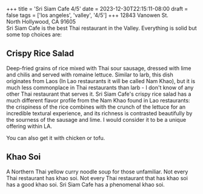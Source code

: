 +++
title = 'Sri Siam Cafe 4/5'
date = 2023-12-30T22:15:11-08:00
draft = false
tags = ['los angeles', 'valley', '4/5']
+++
12843 Vanowen St. <br>
North Hollywood, CA 91605 <br>
Sri Siam Cafe is the best Thai restaurant in the Valley. Everything is solid but some top choices are:
## Crispy Rice Salad
Deep-fried grains of rice mixed with Thai sour sausage, dressed with lime and chilis and served with romaine lettuce. Similar to larb, this dish originates from Laos (In Lao restaurants it will be called Nam Khao), but it is much less commonplace in Thai restaurants than larb - I don't know of any other Thai restaurant that serves it. Sri Siam Cafe's crispy rice salad has a much different flavor profile from the Nam Khao found in Lao restaurants: the crispiness of the rice combines with the crunch of the lettuce for an incredible textural experience, and its richness is contrasted beautifully by the sourness of the sausage and lime. I would consider it to be a unique offering within LA.

You can also get it with chicken or tofu.

## Khao Soi
A Northern Thai yellow curry noodle soup for those unfamiliar. Not every Thai restaurant has khao soi. Not every Thai restaurant that has khao soi has a good khao soi. Sri Siam Cafe has a phenomenal khao soi.

